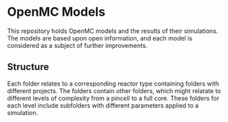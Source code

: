 # OpenMC Models

This repository holds OpenMC models and the results of their simulations. The models are based upon open information, and each model is considered as a subject of further improvements.

## Structure

Each folder relates to a corresponding reactor type containing folders with different projects. The folders contain other folders, which might relatate to different levels of complexity from a pincell to a full core. These folders for each level include subfolders with different parameters applied to a simulation.
